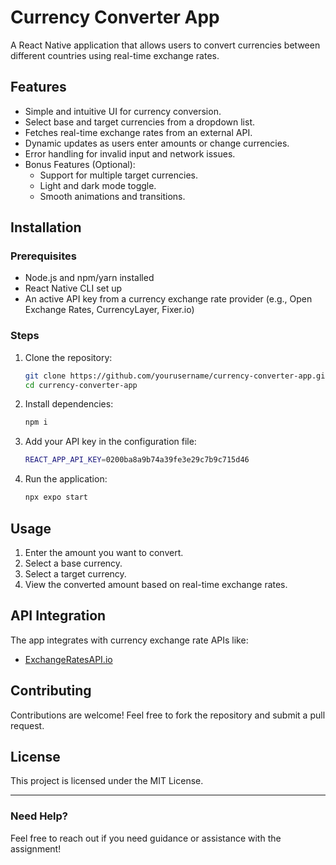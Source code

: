 # Currency Converter App

A React Native application that allows users to convert currencies between different countries using real-time exchange rates.

## Features
- Simple and intuitive UI for currency conversion.
- Select base and target currencies from a dropdown list.
- Fetches real-time exchange rates from an external API.
- Dynamic updates as users enter amounts or change currencies.
- Error handling for invalid input and network issues.
- Bonus Features (Optional):
  - Support for multiple target currencies.
  - Light and dark mode toggle.
  - Smooth animations and transitions.

## Installation

### Prerequisites
- Node.js and npm/yarn installed
- React Native CLI set up
- An active API key from a currency exchange rate provider (e.g., Open Exchange Rates, CurrencyLayer, Fixer.io)

### Steps
1. Clone the repository:
   ```sh
   git clone https://github.com/yourusername/currency-converter-app.git
   cd currency-converter-app
   ```
2. Install dependencies:
   ```sh
   npm i
   ```
3. Add your API key in the configuration file:
   ```sh
   REACT_APP_API_KEY=0200ba8a9b74a39fe3e29c7b9c715d46
   ```
4. Run the application:
   ```sh
   npx expo start
   ```

## Usage
1. Enter the amount you want to convert.
2. Select a base currency.
3. Select a target currency.
4. View the converted amount based on real-time exchange rates.

## API Integration
The app integrates with currency exchange rate APIs like:
- [ExchangeRatesAPI.io](https://exchangeratesapi.io/documentation/)


## Contributing
Contributions are welcome! Feel free to fork the repository and submit a pull request.

## License
This project is licensed under the MIT License.

---
### Need Help?
Feel free to reach out if you need guidance or assistance with the assignment!

